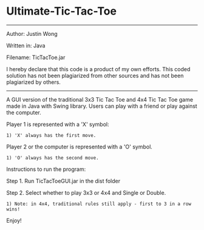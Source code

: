 Ultimate-Tic-Tac-Toe
====================

************************************************
Author: Justin Wong

Written in: Java

Filename: TicTacToe.jar
	
I hereby declare that this code is a product 
of my own efforts. This coded solution has
not been plagiarized from other sources and
has not been plagiarized by others.
************************************************

A GUI version of the traditional 3x3 Tic Tac Toe and 4x4 Tic Tac Toe game made in Java with Swing library.
Users can play with a friend or play against the computer.

Player 1 is represented with a 'X' symbol:
 
	1) 'X' always has the first move.
  
Player 2 or the computer is represented with a 'O' symbol.
 
	1) 'O' always has the second move.

Instructions to run the program:

Step 1. Run TicTacToeGUI.jar in the dist folder

Step 2. Select whether to play 3x3 or 4x4 and Single or Double.

	1) Note: in 4x4, traditional rules still apply - first to 3 in a row wins!

Enjoy!
